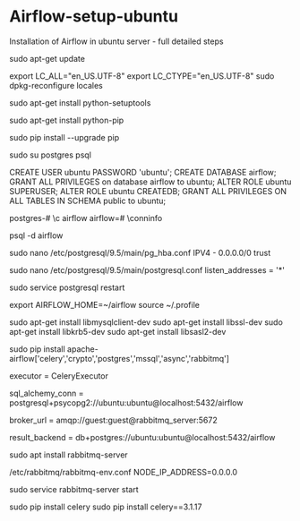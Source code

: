 # Airflow-setup-ubuntu
Installation of Airflow in ubuntu server - full detailed steps

sudo apt-get update

export LC_ALL="en_US.UTF-8"
export LC_CTYPE="en_US.UTF-8"
sudo dpkg-reconfigure locales

sudo apt-get install python-setuptools

sudo apt-get install python-pip

sudo pip install --upgrade pip

sudo su postgres
psql

CREATE USER ubuntu PASSWORD 'ubuntu';
CREATE DATABASE airflow;
GRANT ALL PRIVILEGES on database airflow to ubuntu;
ALTER ROLE ubuntu SUPERUSER;
ALTER ROLE ubuntu CREATEDB;
GRANT ALL PRIVILEGES ON ALL TABLES IN SCHEMA public to ubuntu;

postgres-# \c airflow
airflow=# \conninfo

psql -d airflow

sudo nano /etc/postgresql/9.5/main/pg_hba.conf
IPV4 - 0.0.0.0/0  trust

sudo nano /etc/postgresql/9.5/main/postgresql.conf
listen_addresses = '*'

sudo service postgresql restart

export AIRFLOW_HOME=~/airflow
source ~/.profile

sudo apt-get install libmysqlclient-dev
sudo apt-get install libssl-dev
sudo apt-get install libkrb5-dev
sudo apt-get install libsasl2-dev

sudo pip install apache-airflow['celery','crypto','postgres','mssql','async','rabbitmq']


executor = CeleryExecutor

sql_alchemy_conn = postgresql+psycopg2://ubuntu:ubuntu@localhost:5432/airflow

broker_url = amqp://guest:guest@rabbitmq_server:5672

result_backend = db+postgres://ubuntu:ubuntu@localhost:5432/airflow



sudo apt install rabbitmq-server

/etc/rabbitmq/rabbitmq-env.conf
NODE_IP_ADDRESS=0.0.0.0

sudo service rabbitmq-server start

sudo pip install celery
sudo pip install celery==3.1.17
